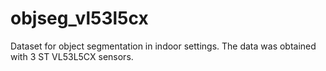 # objseg_vl53l5cx
Dataset for object segmentation in indoor settings. The data was obtained with 3 ST VL53L5CX sensors.
